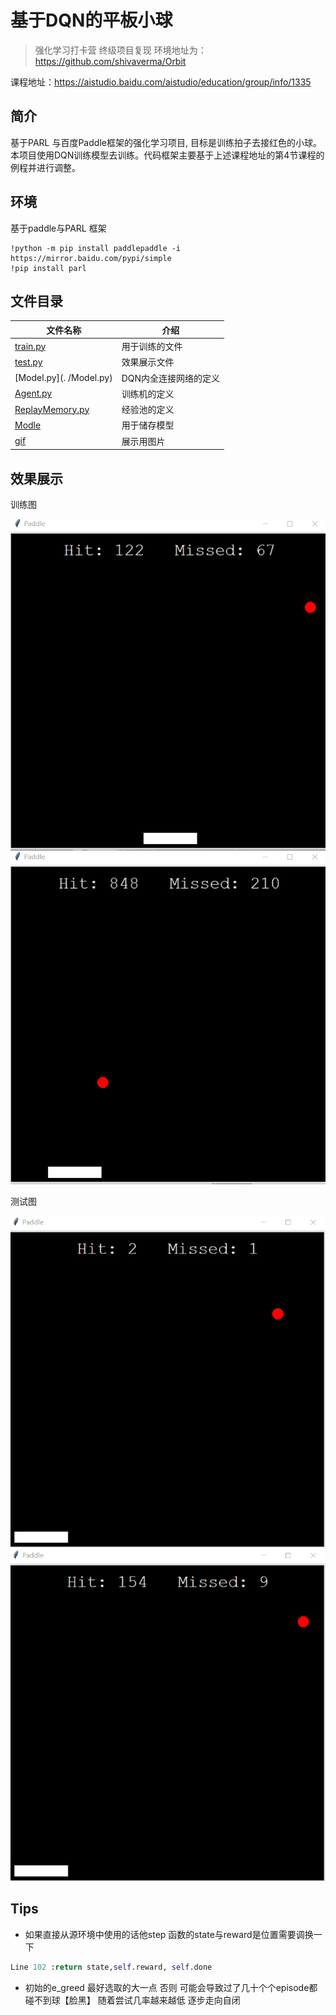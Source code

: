 # 基于DQN的平板小球

> 强化学习打卡营 终级项目复现
环境地址为：https://github.com/shivaverma/Orbit

课程地址：https://aistudio.baidu.com/aistudio/education/group/info/1335

## 简介
基于PARL 与百度Paddle框架的强化学习项目, 目标是训练拍子去接红色的小球。本项目使用DQN训练模型去训练。代码框架主要基于上述课程地址的第4节课程的例程并进行调整。

## 环境
基于paddle与PARL 框架
```
!python -m pip install paddlepaddle -i https://mirror.baidu.com/pypi/simple
!pip install parl
```

## 文件目录
文件名称|介绍
---|---
[train.py](./train.py)| 用于训练的文件
[test.py](./test.py) |效果展示文件
[Model.py](. /Model.py)| DQN内全连接网络的定义
[Agent.py](./Agent.py) | 训练机的定义
[ReplayMemory.py](./RelpayMemory.py)| 经验池的定义
[Modle](./Model)|用于储存模型
[gif](./gif)|展示用图片

## 效果展示
训练图

![paddle](./gif/paddle.gif)
![paddle2](./gif/paddle2.gif)

测试图

![paddle3](./gif/paddle3.gif)
![paddle4](./gif/paddle4.gif)

## Tips
* 如果直接从源环境中使用的话他step 函数的state与reward是位置需要调换一下

```Python
Line 102 :return state,self.reward, self.done
```
* 初始的e_greed  最好选取的大一点 否则 可能会导致过了几十个个episode都碰不到球【脸黑】 随着尝试几率越来越低 逐步走向自闭
